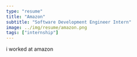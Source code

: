 ```yaml
---
type: "resume"
title: "Amazon"
subtitle: "Software Development Engineer Intern"
image: ../img/resume/amazon.png
tags: ["internship"]
---
```


i worked at amazon